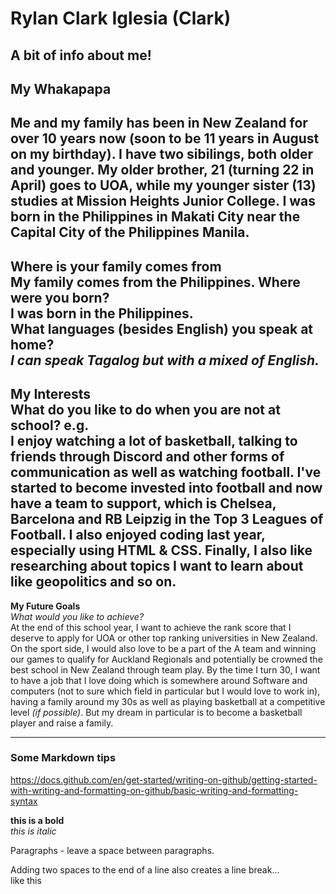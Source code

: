 # Rylan Clark Iglesia (Clark)
A bit of info about me!
---
## My Whakapapa  
Me and my family has been in New Zealand for over 10 years now **(soon to be 11 years in August on my birthday)**. 
I have two sibilings, both older and younger. My older brother, 21 (turning 22 in April) goes to UOA, while my younger sister (13) studies at Mission Heights Junior College. I was born in the Philippines in Makati City near the Capital City of the Philippines Manila. 
---

**Where is your family comes from**  
My family comes from the Philippines.
**Where were you born?**  
I was born in the Philippines.  
**What languages (besides English) you speak at home?**  
_I can speak Tagalog but with a mixed of English._
---

**My Interests**  
What do you like to do when you are not at school? e.g.  
I enjoy watching a lot of basketball, talking to friends through Discord and other forms of communication as well as watching football. I've started to become invested into football and now have a team to support, which is Chelsea, Barcelona and RB Leipzig in the Top 3 Leagues of Football. I also enjoyed coding last year, especially using HTML & CSS. Finally, I also like researching about topics I want to learn about like geopolitics and so on.
---


**My Future Goals**  
_What would you like to achieve?_  
At the end of this school year, I want to achieve the rank score that I deserve to apply for UOA or other top ranking universities in New Zealand. On the sport side, I would also love to be a part of the A team and winning our games to qualify for Auckland Regionals and potentially be crowned the best school in New Zealand through team play. By the time I turn 30, I want to have a job that I love doing which is somewhere around Software and computers (not to sure which field in particular but I would love to work in), having a family around my 30s as well as playing basketball at a competitive level _(if possible)_. But my dream in particular is to become a basketball player and raise a family.

---

### Some Markdown tips  

https://docs.github.com/en/get-started/writing-on-github/getting-started-with-writing-and-formatting-on-github/basic-writing-and-formatting-syntax

**this is a bold**  
_this is italic_

Paragraphs - leave a space between paragraphs. 

Adding two spaces to the end of a line also creates a line break...  
like this
